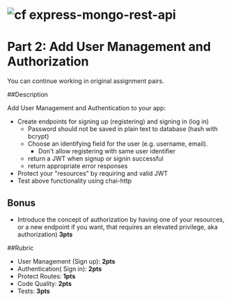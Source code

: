 ![cf](http://i.imgur.com/7v5ASc8.png) express-mongo-rest-api
====

# Part 2: Add User Management and Authorization

You can continue working in original assignment pairs.

##Description

Add User Management and Authentication to your app:

* Create endpoints for signing up (registering) and signing in (log in)
	* Password should not be saved in plain text to database (hash with bcrypt)
	* Choose an identifying field for the user (e.g. username, email).
		* Don't allow registering with same user identifier
	* return a JWT when signup or signin successful
	* return appropriate error responses
* Protect your "resources" by requiring and valid JWT
* Test above functionality using chai-http

## Bonus

* Introduce the concept of authorization by having one of your resources, or 
a new endpoint if you want, that requires an elevated privilege, aka authorization) **3pts**

##Rubric
* User Management (Sign up): **2pts**
* Authentication( Sign in): **2pts**
* Protect Routes: **1pts**
* Code Quality: **2pts**
* Tests: **3pts**